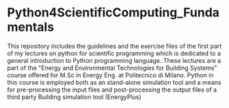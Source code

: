# Python4ScientificComputing_Fundamentals
This repository includes the guidelines and the exercise files of the first part of my lectures on python for scientific programming which is dedicated to a general introduction to Python  programming language.  These lectures are a part of the "Energy and Environmental Technologies for Building Systems"  course offered for M.Sc in Energy Eng. at Politecnico di Milano.  Python in this course is employed  both as an stand-alone simulation tool and a means for pre-processing the input files and post-processing the output files of a third party Building simulation tool (EnergyPlus)
